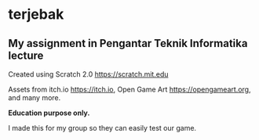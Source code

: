 # terjebak
## My assignment in Pengantar Teknik Informatika lecture

Created using Scratch 2.0
https://scratch.mit.edu

Assets from itch.io <https://itch.io>, Open Game Art <https://opengameart.org>, and many more.

<b>Education purpose only.</b>

I made this for my group so they can easily test our game.
